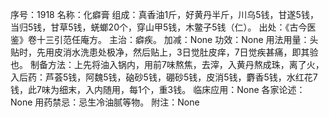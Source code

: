 序号：1918
名称：化癖膏
组成：真香油1斤，好黄丹半斤，川乌5钱，甘遂5钱，当归5钱，甘草5钱，蜣螂20个，穿山甲5钱，木鳖子5钱（仁）。
出处：《古今医鉴》卷十三引范任庵方。
主治：癖疾。
加减：None
功效：None
用法用量：头贴时，先用皮消水洗患处极净，然后贴上，3日觉肚皮痒，7日觉疾甚痛，即其验也。
制备方法：上先将油入锅内，用前7味熬焦，去滓，入黄丹熬成珠，离了火，入后药：芦荟5钱，阿魏5钱，硇砂5钱，硼砂5钱，皮消5钱，麝香5钱，水红花7钱，此7味为细末，入内随用，每1个，重3钱。
临床应用：None
各家论述：None
用药禁忌：忌生冷油腻等物。
附注：None
